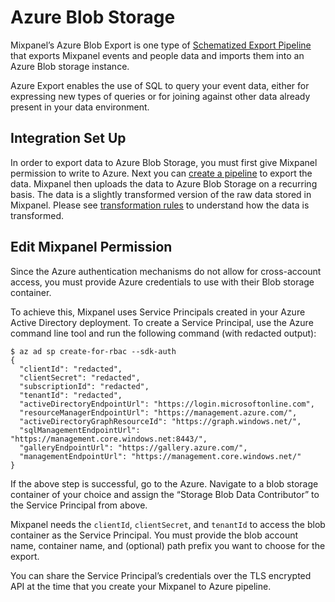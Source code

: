 # Azure Blob Storage

Mixpanel’s Azure Blob Export is one type of [Schematized Export Pipeline](/docs/data-pipelines/schematized-export-pipeline) that exports Mixpanel events and people data and imports them into an Azure Blob storage instance. 

Azure Export enables the use of SQL to query your event data, either for expressing new types of queries or for joining against other data already present in your data environment.

## Integration Set Up

In order to export data to Azure Blob Storage, you must first give Mixpanel permission to write to Azure. Next you can [create a pipeline](https://developer.mixpanel.com/reference/create-warehouse-pipeline) to export the data. Mixpanel then uploads the data to Azure Blob Storage on a recurring basis. The data is a slightly transformed version of the raw data stored in Mixpanel. Please see [transformation rules](/docs/data-pipelines/schematized-export-pipeline#transformation-rules) to understand how the data is transformed.

## Edit Mixpanel Permission

Since the Azure authentication mechanisms do not allow for cross-account access, you must provide  Azure credentials to use with their Blob storage container. 

To achieve this, Mixpanel uses Service Principals created in your Azure Active Directory deployment. To create a Service Principal,  use the Azure command line tool and run the following command (with redacted output):

```shell
$ az ad sp create-for-rbac --sdk-auth          
{
  "clientId": "redacted",
  "clientSecret": "redacted",
  "subscriptionId": "redacted",
  "tenantId": "redacted",
  "activeDirectoryEndpointUrl": "https://login.microsoftonline.com",
  "resourceManagerEndpointUrl": "https://management.azure.com/",
  "activeDirectoryGraphResourceId": "https://graph.windows.net/",
  "sqlManagementEndpointUrl": "https://management.core.windows.net:8443/",
  "galleryEndpointUrl": "https://gallery.azure.com/",
  "managementEndpointUrl": "https://management.core.windows.net/"
}
```

If the above step is successful, go to the Azure. Navigate to a blob storage container of your choice and assign the “Storage Blob Data Contributor” to the Service Principal from above.

Mixpanel needs the `clientId`, `clientSecret`, and `tenantId` to access the blob container as the Service Principal. You must provide the blob account name, container name, and (optional) path prefix you want to choose for the export.

You can share the Service Principal’s credentials over the TLS encrypted API at the time that you create your Mixpanel to Azure pipeline.
